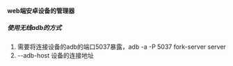 #### web端安卓设备的管理器
##### 使用无线adb的方式
1. 需要将连接设备的adb的端口5037暴露，adb -a -P 5037 fork-server server
2. --adb-host 设备的连接地址
